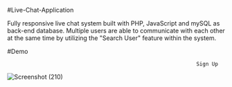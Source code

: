 #Live-Chat-Application

Fully responsive live chat system built with PHP, JavaScript and mySQL as back-end database. Multiple users are able to communicate with each other at the same time by utilizing the "Search User" feature within the system.

#Demo

                                                                 Sign Up
![Screenshot (210)](https://user-images.githubusercontent.com/107808348/191337212-eefa412e-e6b8-4f2e-893e-d7eab4ee2793.png)

